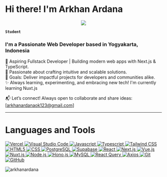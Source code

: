# Hi there! I'm Arkhan Ardana

<div align="center">
  <img src="https://user-images.githubusercontent.com/22107794/139580686-887df369-edb8-4bc8-b607-4fbf6d7e4866.gif">
</div>

**`Student`**

### I'm a Passionate Web Developer based in Yogyakarta, Indonesia

🌟 Aspiring Fullstack Developer | Building modern web apps with Next.js & TypeScript.
<br/>
🚀 Passionate about crafting intuitive and scalable solutions.
<br/>
🎯 Goals: Deliver impactful projects for developers and communities alike.
<br/>
✨ Always learning, experimenting, and embracing new tech! I'm currently learning Nuxt.js
<br/>

📬 Let’s connect! Always open to collaborate and share ideas: [arkhanardanaok123@gmail.com]

---

# Languages and Tools


<p align="left">
  <a href="https://vercel.com" target="_blank">
    <img src="https://img.shields.io/badge/Vercel-%23000000.svg?logo=vercel&logoColor=white" alt="Vercel" />
  </a>
  <a href="https://code.visualstudio.com/" target="_blank">
    <img src="https://custom-icon-badges.demolab.com/badge/Visual%20Studio%20Code-0078d7.svg?logo=vsc&logoColor=white" alt="Visual Studio Code" />
  </a>
  <a href="#" target="_blank">
    <img src="https://img.shields.io/badge/JavaScript-F7DF1E?logo=javascript&logoColor=000" alt="Javascript" />
  </a>
  <a href="#" target="_blank">
    <img src="https://img.shields.io/badge/TypeScript-3178C6?logo=typescript&logoColor=fff" alt="Typescript" />
  </a>
  <a href="https://tailwindcss.com/" target="_blank">
    <img src="https://img.shields.io/badge/Tailwind%20CSS-%2338B2AC.svg?logo=tailwind-css&logoColor=white" alt="Tailwind CSS" />
  </a>
  <a href="#" target="_blank">
    <img src="https://img.shields.io/badge/HTML5-E34F26?logo=html5&logoColor=white" alt="HTML5" />
  </a>
  <a href="#" target="_blank">
    <img src="https://img.shields.io/badge/CSS-1572B6?logo=css3&logoColor=fff" alt="CSS" />
  </a>
  <a href="https://www.postgresql.org/" target="_blank">
    <img src="https://img.shields.io/badge/Postgres-%23316192.svg?logo=postgresql&logoColor=white" alt="PostgreSQL" />
  </a>
  <a href="https://supabase.com/" target="_blank">
    <img src="https://img.shields.io/badge/Supabase-3FCF8E?logo=supabase&logoColor=fff" alt="Supabase" />
  </a>
  <a href="https://react.dev" target="_blank">
    <img src="https://img.shields.io/badge/React-%2320232a.svg?logo=react&logoColor=%2361DAFB" alt="React" />
  </a>
  <a href="https://nextjs.org" target="_blank">
    <img src="https://img.shields.io/badge/Next.js-000?logo=next.js&logoColor=white" alt="Next.js" />
  </a>
  <a href="https://vuejs.org/" target="_blank">
    <img src="https://img.shields.io/badge/Vue.js-35495E?logo=vue.js&logoColor=4FC08D" alt="Vue.js" />
  </a>
  <a href="https://nuxt.com/" target="_blank">
    <img src="https://img.shields.io/badge/Nuxt.js-00DC82?logo=nuxtdotjs&logoColor=white" alt="Nuxt.js" />
  </a>
  <a href="https://nodejs.org/" target="_blank">
    <img src="https://img.shields.io/badge/Node.js-339933?logo=nodedotjs&logoColor=white" alt="Node.js" />
  </a>
  <a href="https://hono.dev" target="_blank">
    <img src="https://img.shields.io/badge/Hono-E36002?logo=hono&logoColor=fff" alt="Hono.js" />
  </a>
  <a href="https://www.mysql.com/" target="_blank">
    <img src="https://img.shields.io/badge/MySQL-005C84?logo=mysql&logoColor=white" alt="MySQL" />
  </a>
  <a href="https://tanstack.com/query/latest" target="_blank">
    <img src="https://img.shields.io/badge/React_Query-FF4154?logo=react-query&logoColor=white" alt="React Query" />
  </a>
  <a href="https://axios-http.com/" target="_blank">
    <img src="https://img.shields.io/badge/Axios-5A29E4?logo=axios&logoColor=white" alt="Axios" />
  </a>
  <a href="https://git-scm.com/" target="_blank">
    <img src="https://img.shields.io/badge/Git-F05032?logo=git&logoColor=white" alt="Git" />
  </a>
  <a href="https://github.com/" target="_blank">
    <img src="https://img.shields.io/badge/GitHub-181717?logo=github&logoColor=white" alt="GitHub" />
  </a>
</p>


<p><img align="left" src="https://github-readme-stats.vercel.app/api/top-langs?username=arkhanardana&show_icons=true&locale=en&layout=compact" alt="arkhanardana" /></p>
